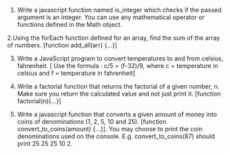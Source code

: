 1. Write a javascript function named is_integer which checks if the passed argument is an integer. You can use any mathematical operator or functions defined in the Math object.


2.Using the forEach function defined for an array, find the sum of the array of numbers. [function add_all(arr) {...}]

3. Write a JavaScript program to convert temperatures to and from celsius, fahrenheit. [ Use the formula : c/5 = (f-32)/9, where c = temperature in celsius and f = temperature in fahrenheit]

4. Write a factorial function that returns the factorial of a given number, n. Make sure you return the calculated value and not just print it. [function factorial(n){...}]

5. Write a javascript function that converts a given amount of money into coins of denominations (1, 2, 5, 10 and 25). [function convert_to_coins(amount) {...}]. You may choose to print the coin denominations used on the console. E.g. convert_to_coins(87) should print 25 25 25 10 2.
